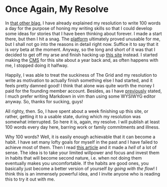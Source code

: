 # Once Again, My Resolve

In [that other blag](https://blag.attaboy.me), I have already explained my resolution to write 100 words a day for the purpose of honing my writing skills so that I could develop some ideas for stories that I have been thinking about forever. I made a start there, but then I hit a snag. The [platform](http://thegrid.io) ultimately proved unusable for me, but I shall not go into the reasons in detail right now. Suffice it to say that it is _very_ beta at the moment. Anyway, so the long and short of it was that I decided to get off my arse and finish hacking up [this site](http://attaboy.me) instead. I started making the [CMS](https://github.com/donaq/mdblog) for this site about a year back and, as often happens with me, I stopped doing it halfway.

Happily, I was able to treat the suckiness of The Grid and my resolution to write as motivation to actually finish something else I had started, and it feels pretty damned good! I think that alone was quite worth the money I paid for the founding member account. Besides, as I have [previously](http://attaboy.me/#about) stated, I much prefer writing Markdown in vim than using some WYSIWYG editor anyway. So, thanks for sucking, guys!

All righty, then. So, I have spent about a week finishing up this site, or rather, getting it to a usable state, during which my resolution was somewhat interrupted. So here it is, again, my resolve. I will publish at least 100 words every day here, barring work or family commitments and illness.

Why 100 words? Well, it is easily enough achievable that it can become a habit. I have set many lofty goals for myself in the past and I have failed to achieve most of them. Then I read [this article](http://markmanson.net/goals) and it made a _hell_ of a lot of sense. The idea is to take your limited willpower and focus and invest them in habits that will become second nature, i.e. when not doing them eventually makes you uncomfortable. If the habits are good ones, you basically just become a better version of yourself _by going with the flow_! I think this is an immensely powerful idea, and I invite anyone who is reading this to try it out with me.
